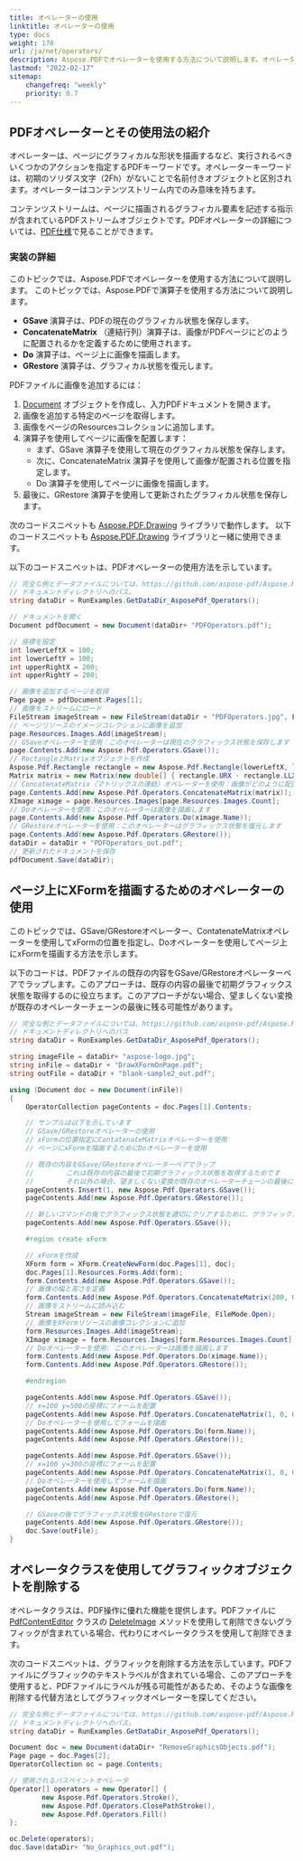 ```yaml
---
title: オペレーターの使用
linktitle: オペレーターの使用
type: docs
weight: 170
url: /ja/net/operators/
description: Aspose.PDFでオペレーターを使用する方法について説明します。オペレータークラスは、PDF操作のための優れた機能を提供します。
lastmod: "2022-02-17"
sitemap:
    changefreq: "weekly"
    priority: 0.7
---
```

<script type="application/ld+json">
{
    "@context": "https://schema.org",
    "@type": "TechArticle",
    "headline": "オペレーターの使用",
    "alternativeHeadline": "PDFオペレーターの使用方法",
    "author": {
        "@type": "Person",
        "name":"Anastasiia Holub",
        "givenName": "Anastasiia",
        "familyName": "Holub",
        "url":"https://www.linkedin.com/in/anastasiia-holub-750430225/"
    },
    "genre": "PDF文書生成",
    "keywords": "pdf, c#, pdf内のオペレーター, PDFオペレーターの使用",
    "wordcount": "302",
    "proficiencyLevel":"初心者",
    "publisher": {
        "@type": "Organization",
        "name": "Aspose.PDF Doc Team",
        "url": "https://products.aspose.com/pdf",
        "logo": "https://www.aspose.cloud/templates/aspose/img/products/pdf/aspose_pdf-for-net.svg",
        "alternateName": "Aspose",
        "sameAs": [
            "https://facebook.com/aspose.pdf/",
            "https://twitter.com/asposepdf",
            "https://www.youtube.com/channel/UCmV9sEg_QWYPi6BJJs7ELOg/featured",
            "https://www.linkedin.com/company/aspose",
            "https://stackoverflow.com/questions/tagged/aspose",
            "https://aspose.quora.com/",
            "https://aspose.github.io/"
        ],
        "contactPoint": [
            {
                "@type": "ContactPoint",
                "telephone": "+1 903 306 1676",
                "contactType": "sales",
                "areaServed": "US",
                "availableLanguage": "en"
            },
            {
                "@type": "ContactPoint",
                "telephone": "+44 141 628 8900",
                "contactType": "sales",
                "areaServed": "GB",
                "availableLanguage": "en"
            },
            {
                "@type": "ContactPoint",
                "telephone": "+61 2 8006 6987",
                "contactType": "sales",
                "areaServed": "AU",
                "availableLanguage": "en"
            }
        ]
    },
    "url": "/net/operators/",
    "mainEntityOfPage": {
        "@type": "WebPage",
        "@id": "/net/operators/"
    },
    "dateModified": "2022-02-04",
    "description": "Aspose.PDFでオペレーターを使用する方法について説明します。オペレータークラスは、PDF操作のための優れた機能を提供します。"
}
</script>

## PDFオペレーターとその使用法の紹介

オペレーターは、ページにグラフィカルな形状を描画するなど、実行されるべきいくつかのアクションを指定するPDFキーワードです。オペレーターキーワードは、初期のソリダス文字（2Fh）がないことで名前付きオブジェクトと区別されます。オペレーターはコンテンツストリーム内でのみ意味を持ちます。

コンテンツストリームは、ページに描画されるグラフィカル要素を記述する指示が含まれているPDFストリームオブジェクトです。PDFオペレーターの詳細については、[PDF仕様](https://opensource.adobe.com/dc-acrobat-sdk-docs/)で見ることができます。

### 実装の詳細

このトピックでは、Aspose.PDFでオペレーターを使用する方法について説明します。
このトピックでは、Aspose.PDFで演算子を使用する方法について説明します。

- **GSave** 演算子は、PDFの現在のグラフィカル状態を保存します。
- **ConcatenateMatrix** （連結行列）演算子は、画像がPDFページにどのように配置されるかを定義するために使用されます。
- **Do** 演算子は、ページ上に画像を描画します。
- **GRestore** 演算子は、グラフィカル状態を復元します。

PDFファイルに画像を追加するには：

1. [Document](https://reference.aspose.com/pdf/net/aspose.pdf/document) オブジェクトを作成し、入力PDFドキュメントを開きます。
1. 画像を追加する特定のページを取得します。
1. 画像をページのResourcesコレクションに追加します。
1. 演算子を使用してページに画像を配置します：
   - まず、GSave 演算子を使用して現在のグラフィカル状態を保存します。
   - 次に、ConcatenateMatrix 演算子を使用して画像が配置される位置を指定します。
   - Do 演算子を使用してページに画像を描画します。
1. 最後に、GRestore 演算子を使用して更新されたグラフィカル状態を保存します。

次のコードスニペットも [Aspose.PDF.Drawing](/pdf/ja/net/drawing/) ライブラリで動作します。
以下のコードスニペットも [Aspose.PDF.Drawing](/pdf/ja/net/drawing/) ライブラリと一緒に使用できます。

以下のコードスニペットは、PDFオペレーターの使用方法を示しています。

```csharp
// 完全な例とデータファイルについては、https://github.com/aspose-pdf/Aspose.PDF-for-.NET をご覧ください
// ドキュメントディレクトリへのパス。
string dataDir = RunExamples.GetDataDir_AsposePdf_Operators();

// ドキュメントを開く
Document pdfDocument = new Document(dataDir+ "PDFOperators.pdf");

// 座標を設定
int lowerLeftX = 100;
int lowerLeftY = 100;
int upperRightX = 200;
int upperRightY = 200;

// 画像を追加するページを取得
Page page = pdfDocument.Pages[1];
// 画像をストリームにロード
FileStream imageStream = new FileStream(dataDir + "PDFOperators.jpg", FileMode.Open);
// ページリソースのイメージコレクションに画像を追加
page.Resources.Images.Add(imageStream);
// GSaveオペレーターを使用：このオペレーターは現在のグラフィックス状態を保存します
page.Contents.Add(new Aspose.Pdf.Operators.GSave());
// RectangleとMatrixオブジェクトを作成
Aspose.Pdf.Rectangle rectangle = new Aspose.Pdf.Rectangle(lowerLeftX, lowerLeftY, upperRightX, upperRightY);
Matrix matrix = new Matrix(new double[] { rectangle.URX - rectangle.LLX, 0, 0, rectangle.URY - rectangle.LLY, rectangle.LLX, rectangle.LLY });
// ConcatenateMatrix（マトリックスの連結）オペレーターを使用：画像がどのように配置されるかを定義
page.Contents.Add(new Aspose.Pdf.Operators.ConcatenateMatrix(matrix));
XImage ximage = page.Resources.Images[page.Resources.Images.Count];
// Doオペレーターを使用：このオペレーターは画像を描画します
page.Contents.Add(new Aspose.Pdf.Operators.Do(ximage.Name));
// GRestoreオペレーターを使用：このオペレーターはグラフィックス状態を復元します
page.Contents.Add(new Aspose.Pdf.Operators.GRestore());
dataDir = dataDir + "PDFOperators_out.pdf";
// 更新されたドキュメントを保存
pdfDocument.Save(dataDir);
```
## ページ上にXFormを描画するためのオペレーターの使用

このトピックでは、GSave/GRestoreオペレーター、ContatenateMatrixオペレーターを使用してxFormの位置を指定し、Doオペレーターを使用してページ上にxFormを描画する方法を示します。

以下のコードは、PDFファイルの既存の内容をGSave/GRestoreオペレーターペアでラップします。このアプローチは、既存の内容の最後で初期グラフィックス状態を取得するのに役立ちます。このアプローチがない場合、望ましくない変換が既存のオペレーターチェーンの最後に残る可能性があります。

```csharp
// 完全な例とデータファイルについては、https://github.com/aspose-pdf/Aspose.PDF-for-.NET をご覧ください
// ドキュメントディレクトリへのパス
string dataDir = RunExamples.GetDataDir_AsposePdf_Operators();

string imageFile = dataDir+ "aspose-logo.jpg";
string inFile = dataDir + "DrawXFormOnPage.pdf";
string outFile = dataDir + "blank-sample2_out.pdf";

using (Document doc = new Document(inFile))
{
    OperatorCollection pageContents = doc.Pages[1].Contents;

    // サンプルは以下を示しています
    // GSave/GRestoreオペレーターの使用
    // xFormの位置指定にContatenateMatrixオペレーターを使用
    // ページにxFormを描画するためにDoオペレーターを使用

    // 既存の内容をGSave/GRestoreオペレーターペアでラップ
    //        これは既存の内容の最後で初期グラフィックス状態を取得するためです
    //        それ以外の場合、望ましくない変換が既存のオペレーターチェーンの最後に残る可能性があります
    pageContents.Insert(1, new Aspose.Pdf.Operators.GSave());
    pageContents.Add(new Aspose.Pdf.Operators.GRestore());

    // 新しいコマンドの後でグラフィックス状態を適切にクリアするために、グラフィックス状態の保存オペレータを追加
    pageContents.Add(new Aspose.Pdf.Operators.GSave());

    #region create xForm

    // xFormを作成
    XForm form = XForm.CreateNewForm(doc.Pages[1], doc);
    doc.Pages[1].Resources.Forms.Add(form);
    form.Contents.Add(new Aspose.Pdf.Operators.GSave());
    // 画像の幅と高さを定義
    form.Contents.Add(new Aspose.Pdf.Operators.ConcatenateMatrix(200, 0, 0, 200, 0, 0));
    // 画像をストリームに読み込む
    Stream imageStream = new FileStream(imageFile, FileMode.Open);
    // 画像をXFormリソースの画像コレクションに追加
    form.Resources.Images.Add(imageStream);
    XImage ximage = form.Resources.Images[form.Resources.Images.Count];
    // Doオペレーターを使用: このオペレーターは画像を描画します
    form.Contents.Add(new Aspose.Pdf.Operators.Do(ximage.Name));
    form.Contents.Add(new Aspose.Pdf.Operators.GRestore());

    #endregion

    pageContents.Add(new Aspose.Pdf.Operators.GSave());
    // x=100 y=500の座標にフォームを配置
    pageContents.Add(new Aspose.Pdf.Operators.ConcatenateMatrix(1, 0, 0, 1, 100, 500));
    // Doオペレーターを使用してフォームを描画
    pageContents.Add(new Aspose.Pdf.Operators.Do(form.Name));
    pageContents.Add(new Aspose.Pdf.Operators.GRestore());

    pageContents.Add(new Aspose.Pdf.Operators.GSave());
    // x=100 y=300の座標にフォームを配置
    pageContents.Add(new Aspose.Pdf.Operators.ConcatenateMatrix(1, 0, 0, 1, 100, 300));
    // Doオペレーターを使用してフォームを描画
    pageContents.Add(new Aspose.Pdf.Operators.Do(form.Name));
    pageContents.Add(new Aspose.Pdf.Operators.GRestore();

    // GSaveの後でグラフィックス状態をGRestoreで復元
    pageContents.Add(new Aspose.Pdf.Operators.GRestore());
    doc.Save(outFile);
}
```
## オペレータクラスを使用してグラフィックオブジェクトを削除する

オペレータクラスは、PDF操作に優れた機能を提供します。PDFファイルに[PdfContentEditor](https://reference.aspose.com/pdf/net/aspose.pdf.facades/pdfcontenteditor) クラスの [DeleteImage](https://reference.aspose.com/pdf/net/aspose.pdf.facades/pdfcontenteditor/methods/deleteimage) メソッドを使用して削除できないグラフィックが含まれている場合、代わりにオペレータクラスを使用して削除できます。

次のコードスニペットは、グラフィックを削除する方法を示しています。PDFファイルにグラフィックのテキストラベルが含まれている場合、このアプローチを使用すると、PDFファイルにラベルが残る可能性があるため、そのような画像を削除する代替方法としてグラフィックオペレーターを探してください。

```csharp
// 完全な例とデータファイルについては、https://github.com/aspose-pdf/Aspose.PDF-for-.NET にアクセスしてください
// ドキュメントディレクトリへのパス。
string dataDir = RunExamples.GetDataDir_AsposePdf_Operators();

Document doc = new Document(dataDir+ "RemoveGraphicsObjects.pdf");
Page page = doc.Pages[2];
OperatorCollection oc = page.Contents;

// 使用されるパスペイントオペレータ
Operator[] operators = new Operator[] {
        new Aspose.Pdf.Operators.Stroke(),
        new Aspose.Pdf.Operators.ClosePathStroke(),
        new Aspose.Pdf.Operators.Fill()
};

oc.Delete(operators);
doc.Save(dataDir+ "No_Graphics_out.pdf");
```

<script type="application/ld+json">
{
    "@context": "http://schema.org",
    "@type": "SoftwareApplication",
    "name": "Aspose.PDF for .NET Library",
    "image": "https://www.aspose.cloud/templates/aspose/img/products/pdf/aspose_pdf-for-net.svg",
    "url": "https://www.aspose.com/",
    "publisher": {
        "@type": "Organization",
        "name": "Aspose.PDF",
        "url": "https://products.aspose.com/pdf",
        "logo": "https://www.aspose.cloud/templates/aspose/img/products/pdf/aspose_pdf-for-net.svg",
        "alternateName": "Aspose",
        "sameAs": [
            "https://facebook.com/aspose.pdf/",
            "https://twitter.com/asposepdf",
            "https://www.youtube.com/channel/UCmV9sEg_QWYPi6BJJs7ELOg/featured",
            "https://www.linkedin.com/company/aspose",
            "https://stackoverflow.com/questions/tagged/aspose",
            "https://aspose.quora.com/",
            "https://aspose.github.io/"
        ],
        "contactPoint": [
            {
                "@type": "ContactPoint",
                "telephone": "+1 903 306 1676",
                "contactType": "営業",
                "areaServed": "US",
                "availableLanguage": "英語"
            },
            {
                "@type": "ContactPoint",
                "telephone": "+44 141 628 8900",
                "contactType": "営業",
                "areaServed": "GB",
                "availableLanguage": "英語"
            },
            {
                "@type": "ContactPoint",
                "telephone": "+61 2 8006 6987",
                "contactType": "営業",
                "areaServed": "AU",
                "availableLanguage": "英語"
            }
        ]
    },
    "offers": {
        "@type": "Offer",
        "price": "1199",
        "priceCurrency": "USD"
    },
    "applicationCategory": ".NET用PDF操作ライブラリ",
    "downloadUrl": "https://www.nuget.org/packages/Aspose.PDF/",
    "operatingSystem": "Windows, MacOS, Linux",
    "screenshot": "https://docs.aspose.com/pdf/net/create-pdf-document/screenshot.png",
    "softwareVersion": "2022.1",
    "aggregateRating": {
        "@type": "AggregateRating",
        "ratingValue": "5",
        "ratingCount": "16"
    }
}
</script>
```

